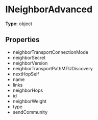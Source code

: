 # INeighborAdvanced


**Type:** object

## Properties
* neighborTransportConnectionMode
* neighborSecret
* neighborVersion
* neighborTransportPathMTUDiscovery
* nextHopSelf
* name
* links
* neighborHops
* id
* neighborWeight
* type
* sendCommunity
